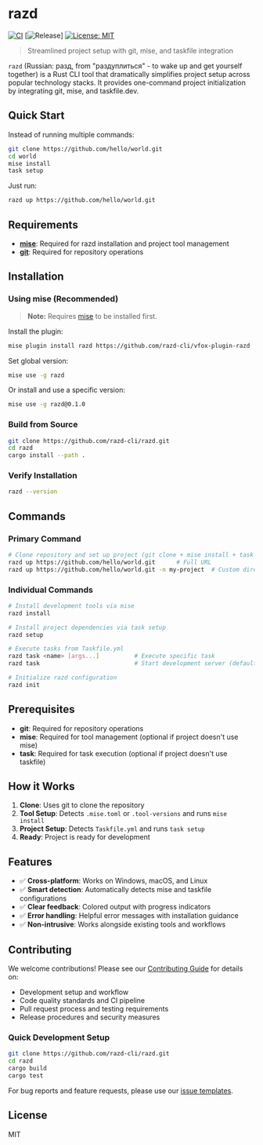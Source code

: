 # razd

[![CI](https://github.com/razd-cli/razd/workflows/CI/badge.svg)](https://github.com/razd-cli/razd/actions/workflows/ci.yml)
[![Release](https://github.com/razd-cli/razd/workflows/Release/badge.svg)]
[![License: MIT](https://img.shields.io/badge/License-MIT-yellow.svg)](https://opensource.org/licenses/MIT)

> Streamlined project setup with git, mise, and taskfile integration

`razd` (Russian: разд, from "раздуплиться" - to wake up and get yourself together) is a Rust CLI tool that dramatically simplifies project setup across popular technology stacks. It provides one-command project initialization by integrating git, mise, and taskfile.dev.


## Quick Start

Instead of running multiple commands:
```sh
git clone https://github.com/hello/world.git
cd world
mise install
task setup
```

Just run:
```sh
razd up https://github.com/hello/world.git
```

## Requirements

- **[mise](https://mise.jdx.dev/getting-started.html)**: Required for razd installation and project tool management
- **[git](https://git-scm.com/)**: Required for repository operations

## Installation

### Using mise (Recommended)

> **Note:** Requires [mise](https://mise.jdx.dev/getting-started.html) to be installed first.

Install the plugin:

```bash
mise plugin install razd https://github.com/razd-cli/vfox-plugin-razd
```

Set global version:

```bash
mise use -g razd
```

Or install and use a specific version:

```bash
mise use -g razd@0.1.0
```

### Build from Source

```sh
git clone https://github.com/razd-cli/razd.git
cd razd
cargo install --path .
```

### Verify Installation

```sh
razd --version
```

## Commands

### Primary Command
```sh
# Clone repository and set up project (git clone + mise install + task setup)
razd up https://github.com/hello/world.git      # Full URL
razd up https://github.com/hello/world.git -n my-project  # Custom directory name
```

### Individual Commands
```sh
# Install development tools via mise
razd install                        

# Install project dependencies via task setup
razd setup 

# Execute tasks from Taskfile.yml
razd task <name> [args...]          # Execute specific task
razd task                           # Start development server (default task)

# Initialize razd configuration
razd init                           
```

## Prerequisites

- **git**: Required for repository operations
- **mise**: Required for tool management (optional if project doesn't use mise)
- **task**: Required for task execution (optional if project doesn't use taskfile)

## How it Works

1. **Clone**: Uses git to clone the repository
2. **Tool Setup**: Detects `.mise.toml` or `.tool-versions` and runs `mise install`
3. **Project Setup**: Detects `Taskfile.yml` and runs `task setup`
4. **Ready**: Project is ready for development

## Features

- ✅ **Cross-platform**: Works on Windows, macOS, and Linux
- ✅ **Smart detection**: Automatically detects mise and taskfile configurations
- ✅ **Clear feedback**: Colored output with progress indicators
- ✅ **Error handling**: Helpful error messages with installation guidance
- ✅ **Non-intrusive**: Works alongside existing tools and workflows

## Contributing

We welcome contributions! Please see our [Contributing Guide](.github/CONTRIBUTING.md) for details on:

- Development setup and workflow
- Code quality standards and CI pipeline
- Pull request process and testing requirements
- Release procedures and security measures

### Quick Development Setup
```sh
git clone https://github.com/razd-cli/razd.git
cd razd
cargo build
cargo test
```

For bug reports and feature requests, please use our [issue templates](.github/ISSUE_TEMPLATE/).

## License

MIT

